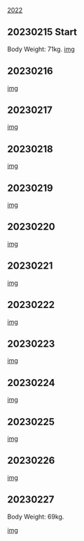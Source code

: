 [2022](2022)

## 20230215 Start

Body Weight: 71kg.
[img](imgs/20230215/)

## 20230216

[img](imgs/20230216/)

## 20230217

[img](imgs/20230217/)

## 20230218

[img](imgs/20230218/)

## 20230219

[img](imgs/20230219/)

## 20230220

[img](imgs/20230220/)

## 20230221

[img](imgs/20230221/)

## 20230222

[img](imgs/20230222/)

## 20230223

[img](imgs/20230223/)

## 20230224

[img](imgs/20230224/)

## 20230225

[img](imgs/20230225/)

## 20230226

[img](imgs/20230226/)

## 20230227

Body Weight: 69kg.

[img](imgs/20230227/)

